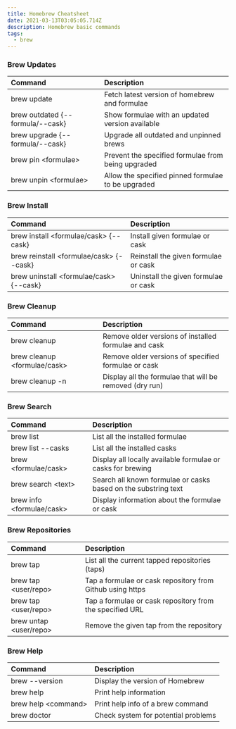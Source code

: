 ```yaml
---
title: Homebrew Cheatsheet
date: 2021-03-13T03:05:05.714Z
description: Homebrew basic commands
tags:
  - brew
---
```

### Brew Updates

| Command                          | Description                                        |
| :------------------------------- | :------------------------------------------------- |
| brew update                      | Fetch latest version of homebrew and formulae      |
| brew outdated {--formula/--cask} | Show formulae with an updated version available    |
| brew upgrade {--formula/--cask}  | Upgrade all outdated and unpinned brews            |
| brew pin \<formulae\>            | Prevent the specified formulae from being upgraded |
| brew unpin \<formulae\>          | Allow the specified pinned formulae to be upgraded |

### Brew Install

| Command                                   | Description                          |
| :---------------------------------------- | :----------------------------------- |
| brew install \<formulae/cask\> {--cask}   | Install given formulae or cask       |
| brew reinstall \<formulae/cask\> {--cask} | Reinstall the given formulae or cask |
| brew uninstall \<formulae/cask\> {--cask} | Uninstall the given formulae or cask |

### Brew Cleanup

| Command                        | Description                                             |
| :----------------------------- | :------------------------------------------------------ |
| brew cleanup                   | Remove older versions of installed formulae and cask    |
| brew cleanup \<formulae/cask\> | Remove older versions of specified formulae or cask     |
| brew cleanup -n                | Display all the formulae that will be removed (dry run) |

### Brew Search

| Command                     | Description                                                    |
| :-------------------------- | :------------------------------------------------------------- |
| brew list                   | List all the installed formulae                                |
| brew list --casks           | List all the installed casks                                   |
| brew \<formulae/cask\>      | Display all locally available formulae or casks for brewing    |
| brew search \<text\>        | Search all known formulae or casks based on the substring text |
| brew info \<formulae/cask\> | Display information about the formulae or cask                 |

### Brew Repositories

| Command                      | Description                                               |
| :--------------------------- | :-------------------------------------------------------- |
| brew tap                     | List all the current tapped repositories (taps)           |
| brew tap \<user/repo\>       | Tap a formulae or cask repository from Github using https |
| brew tap \<user/repo\> <URL> | Tap a formulae or cask repository from the specified URL  |
| brew untap \<user/repo\>     | Remove the given tap from the repository                  |

### Brew Help

| Command               | Description                         |
| :-------------------- | :---------------------------------- |
| brew --version        | Display the version of Homebrew     |
| brew help             | Print help information              |
| brew help \<command\> | Print help info of a brew command   |
| brew doctor           | Check system for potential problems |
